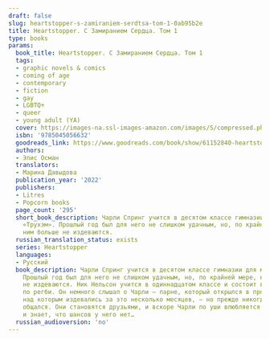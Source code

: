 ```yaml
---
draft: false
slug: heartstopper-s-zamiraniem-serdtsa-tom-1-0ab95b2e
title: Heartstopper. С Замиранием Сердца. Том 1
type: books
params:
  book_title: Heartstopper. С Замиранием Сердца. Том 1
  tags:
  - graphic novels & comics
  - coming of age
  - contemporary
  - fiction
  - gay
  - LGBTQ+
  - queer
  - young adult (YA)
  cover: https://images-na.ssl-images-amazon.com/images/S/compressed.photo.goodreads.com/books/1653312503i/61152840.jpg
  isbn: '9785045056632'
  goodreads_link: https://www.goodreads.com/book/show/61152840-heartstopper-1
  authors:
  - Элис Осман
  translators:
  - Марина Давыдова
  publication_year: '2022'
  publishers:
  - Litres
  - Popcorn books
  page_count: '295'
  short_book_description: Чарли Спринг учится в десятом классе гимназии для мальчиков
    «Трухэм». Прошлый год был для него не слишком удачным, но, по крайней мере, над
    ним больше не издеваются.
  russian_translation_status: exists
  series: Heartstopper
  languages:
  - Русский
  book_description: Чарли Спринг учится в десятом классе гимназии для мальчиков «Трухэм».
    Прошлый год был для него не слишком удачным, но, по крайней мере, над ним больше
    не издеваются. Ник Нельсон учится в одиннадцатом классе и состоит в школьной команде
    по регби. Он немного слышал о Чарли — парне, который открылся в прошлом году и
    над которым издевались за это несколько месяцев, — но прежде никогда с ним не
    общался. Они становятся друзьями, и вскоре Чарли по уши влюбляется в Ника, хотя
    и знает, что шансов у него нет…
  russian_audioversion: 'no'
---
```

